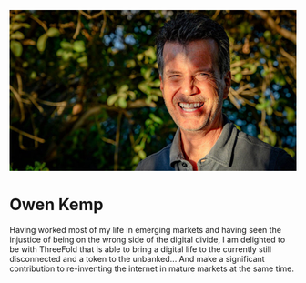 ![owen kemp](./img/owen.jpg)

# Owen Kemp

Having worked most of my life in emerging markets and having seen the injustice of being on the wrong side of the digital divide, I am delighted to be with ThreeFold that is able to bring a digital life to the currently still disconnected and a token to the unbanked... And make a significant contribution to re-inventing the internet in mature markets at the same time.